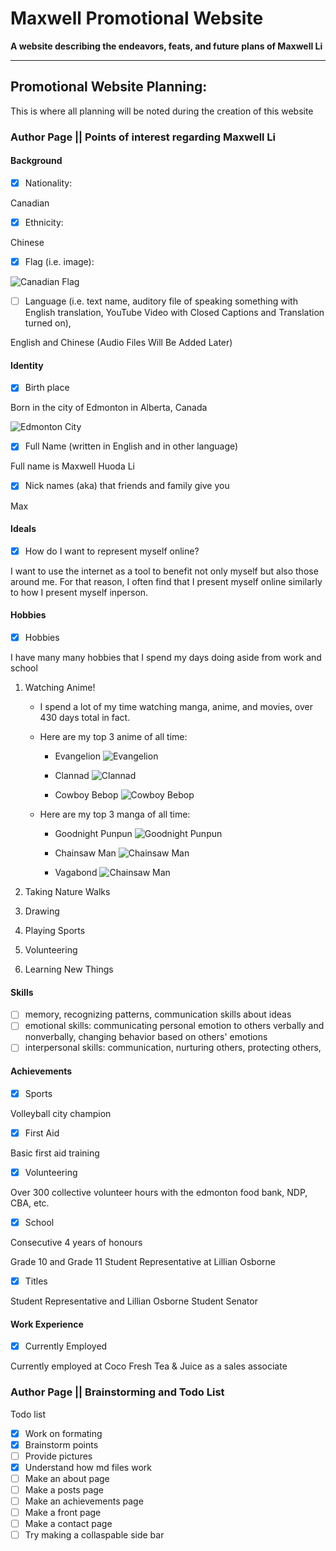 # **Maxwell Promotional Website**
**A website describing the endeavors, feats, and future plans of Maxwell Li**

---
## **Promotional Website Planning:**
This is where all planning will be noted during the creation of this website

### **Author Page || Points of interest regarding Maxwell Li** 
#### **Background**
- [x] Nationality: 

Canadian

- [x] Ethnicity: 

Chinese

- [x] Flag (i.e. image): 

![Canadian Flag](https://cdn.britannica.com/68/7068-004-7848FEB4/Flag-Canada.jpg)

- [ ] Language (i.e. text name, auditory file of speaking something with English translation, YouTube Video with Closed Captions and Translation turned on),

English and Chinese (Audio Files Will Be Added Later)

#### **Identity**
- [x] Birth place 

Born in the city of Edmonton in Alberta, Canada

![Edmonton City](http://t0.gstatic.com/licensed-image?q=tbn:ANd9GcRja3p0-TepfnqZ3xFKkrhsxcTWaBrTBpkKYNb6SbV4WoockeXVwjmtrcTDpGzxV5By)

- [x] Full Name (written in English and in other language)

Full name is Maxwell Huoda Li

- [x] Nick names (aka) that friends and family give you 

Max

#### **Ideals**
- [x] How do I want to represent myself online?

I want to use the internet as a tool to benefit not only myself but also those around me. For that reason, I often find that I present myself online similarly to how I present myself inperson. 

#### **Hobbies**
- [x] Hobbies

I have many many hobbies that I spend my days doing aside from work and school
1. Watching Anime!
    - I spend a lot of my time watching manga, anime, and movies, over 430 days total in fact. 
    - Here are my top 3 anime of all time: 
        - Evangelion 
        ![Evangelion](https://cdn.vox-cdn.com/thumbor/Xp-1OjSL7fTHu-EhVQ0PDkExxjA=/0x0:1200x750/920x613/filters:focal(504x279:696x471):format(webp)/cdn.vox-cdn.com/uploads/chorus_image/image/62562670/neon_genesis_evangelion.0.jpg)

        - Clannad 
        ![Clannad](https://www.scrolldroll.com/wp-content/uploads/2021/12/clannad-best-anime-series-750x430.jpg)

        - Cowboy Bebop 
        ![Cowboy Bebop](https://images-na.ssl-images-amazon.com/images/I/81Ong-2+m2L._RI_.jpg)

    - Here are my top 3 manga of all time:
        - Goodnight Punpun 
        ![Goodnight Punpun](https://dw9to29mmj727.cloudfront.net/promo/2016/5338-SeriesHeaders_Tier01_Punpun_2000x800v2.jpg)

        - Chainsaw Man 
        ![Chainsaw Man](https://dynamic.indigoimages.ca/v1/books/books/1974709930/1.jpg?quality=10&sale=0)

        - Vagabond 
        ![Chainsaw Man](https://upload.wikimedia.org/wikipedia/en/thumb/9/99/Vagabond_%28manga%29_vol._1.png/220px-Vagabond_%28manga%29_vol._1.png)

2. Taking Nature Walks

3. Drawing

4. Playing Sports

5. Volunteering

6. Learning New Things

#### **Skills**
- [ ] memory, recognizing patterns, communication skills about ideas
- [ ] emotional skills: communicating personal emotion to others verbally and nonverbally, changing behavior based on others' emotions
- [ ] interpersonal skills: communication, nurturing others, protecting others,
 
#### **Achievements**

- [x] Sports

Volleyball city champion 

- [x] First Aid

Basic first aid training

- [x] Volunteering

Over 300 collective volunteer hours with the edmonton food bank, NDP, CBA, etc.

- [x] School

Consecutive 4 years of honours

Grade 10 and Grade 11 Student Representative at Lillian Osborne

- [x] Titles

Student Representative and Lillian Osborne Student Senator

#### **Work Experience**

- [x] Currently Employed

Currently employed at Coco Fresh Tea & Juice as a sales associate 


### **Author Page || Brainstorming and Todo List** 

Todo list
- [x] Work on formating 
- [x] Brainstorm points
- [ ] Provide pictures 
- [x] Understand how md files work
- [ ] Make an about page
- [ ] Make a posts page
- [ ] Make an achievements page
- [ ] Make a front page
- [ ] Make a contact page
- [ ] Try making a collaspable side bar
